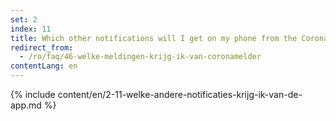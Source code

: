 ```yaml
---
set: 2
index: 11
title: Which other notifications will I get on my phone from the CoronaMelder app?
redirect_from: 
  - /ro/faq/46-welke-meldingen-krijg-ik-van-coronamelder
contentLang: en
---
```

{% include content/en/2-11-welke-andere-notificaties-krijg-ik-van-de-app.md %}
